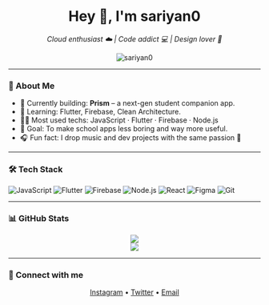 <h1 align="center">Hey 👋, I'm sariyan0</h1>
<p align="center">
  <i>Cloud enthusiast ☁️ | Code addict 💻 | Design lover 🎨</i>
</p>

<p align="center">
  <img src="https://komarev.com/ghpvc/?username=sariyan0&label=Profile%20views&color=0e75b6&style=flat" alt="sariyan0" />
</p>

---

### 🧠 About Me

- 🔭 Currently building: **Prism** – a next-gen student companion app.  
- 🌱 Learning: Flutter, Firebase, Clean Architecture.  
- 👨‍💻 Most used techs: JavaScript · Flutter · Firebase · Node.js  
- 🎯 Goal: To make school apps less boring and way more useful.  
- 🎧 Fun fact: I drop music and dev projects with the same passion 🎵

---

### 🛠️ Tech Stack

![JavaScript](https://img.shields.io/badge/-JavaScript-333333?style=flat&logo=javascript)
![Flutter](https://img.shields.io/badge/-Flutter-333333?style=flat&logo=flutter)
![Firebase](https://img.shields.io/badge/-Firebase-333333?style=flat&logo=firebase)
![Node.js](https://img.shields.io/badge/-Node.js-333333?style=flat&logo=node.js)
![React](https://img.shields.io/badge/-React-333333?style=flat&logo=react)
![Figma](https://img.shields.io/badge/-Figma-333333?style=flat&logo=figma)
![Git](https://img.shields.io/badge/-Git-333333?style=flat&logo=git)

---

### 📊 GitHub Stats

<p align="center">
  <img src="https://github-readme-stats.vercel.app/api?username=sariyan0&show_icons=true&theme=radical" />
  <br />
  <img src="https://github-readme-streak-stats.herokuapp.com/?user=sariyan0&theme=radical" />
</p>

---

### 🔗 Connect with me

<p align="center">
  <a href="https://instagram.com/sariyan0" target="_blank">Instagram</a> •
  <a href="https://twitter.com/sariyan0" target="_blank">Twitter</a> •
  <a href="mailto:sariyan0@gmail.com">Email</a>
</p>
